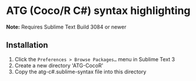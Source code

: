 # ATG (Coco/R C#) syntax highlighting

**Note:** Requires Sublime Text Build 3084 or newer

## Installation
1. Click the `Preferences > Browse Packages…` menu in Sublime Text 3
2. Create a new directory 'ATG-CocoR'
3. Copy the atg-c#.sublime-syntax file into this directory
